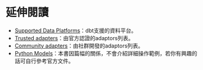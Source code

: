 # 延伸閱讀

- [Supported Data Platforms](https://docs.getdbt.com/docs/supported-data-platforms)：dbt支援的資料平台。
- [Trusted adapters](https://docs.getdbt.com/docs/trusted-adapters)：由官方認證的adaptors列表。
- [Community adapters](https://docs.getdbt.com/docs/community-adapters)：由社群開發的adaptors列表。
- [Python Models](https://docs.getdbt.com/docs/build/python-models)：本書因篇幅的關係，不會介紹詳細操作範例，若你有興趣的話可自行參考官方文件。
